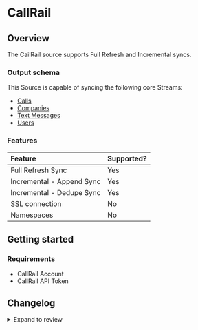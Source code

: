 # CallRail

## Overview

The CailRail source supports Full Refresh and Incremental syncs.

### Output schema

This Source is capable of syncing the following core Streams:

- [Calls](https://apidocs.callrail.com/#calls)
- [Companies](https://apidocs.callrail.com/#companies)
- [Text Messages](https://apidocs.callrail.com/#text-messages)
- [Users](https://apidocs.callrail.com/#users)

### Features

| Feature                   | Supported? |
| :------------------------ | :--------- |
| Full Refresh Sync         | Yes        |
| Incremental - Append Sync | Yes        |
| Incremental - Dedupe Sync | Yes        |
| SSL connection            | No         |
| Namespaces                | No         |

## Getting started

### Requirements

- CallRail Account
- CallRail API Token

## Changelog

<details>
  <summary>Expand to review</summary>

| Version | Date       | Pull Request                                             | Subject                 |
| :------ | :--------- | :------------------------------------------------------- | :---------------------- |
| 0.2.6 | 2025-03-29 | [56589](https://github.com/airbytehq/airbyte/pull/56589) | Update dependencies |
| 0.2.5 | 2025-03-22 | [56145](https://github.com/airbytehq/airbyte/pull/56145) | Update dependencies |
| 0.2.4 | 2025-03-08 | [55415](https://github.com/airbytehq/airbyte/pull/55415) | Update dependencies |
| 0.2.3 | 2025-03-01 | [54887](https://github.com/airbytehq/airbyte/pull/54887) | Update dependencies |
| 0.2.2 | 2025-02-22 | [54241](https://github.com/airbytehq/airbyte/pull/54241) | Update dependencies |
| 0.2.1 | 2025-02-15 | [47584](https://github.com/airbytehq/airbyte/pull/47584) | Update dependencies |
| 0.2.0 | 2024-08-23 | [44591](https://github.com/airbytehq/airbyte/pull/44591) | Refactor connector to manifest-only format |
| 0.1.14 | 2024-08-17 | [44240](https://github.com/airbytehq/airbyte/pull/44240) | Update dependencies |
| 0.1.13 | 2024-08-12 | [43796](https://github.com/airbytehq/airbyte/pull/43796) | Update dependencies |
| 0.1.12 | 2024-08-10 | [43705](https://github.com/airbytehq/airbyte/pull/43705) | Update dependencies |
| 0.1.11 | 2024-08-03 | [43173](https://github.com/airbytehq/airbyte/pull/43173) | Update dependencies |
| 0.1.10 | 2024-07-27 | [42619](https://github.com/airbytehq/airbyte/pull/42619) | Update dependencies |
| 0.1.9 | 2024-07-20 | [42229](https://github.com/airbytehq/airbyte/pull/42229) | Update dependencies |
| 0.1.8 | 2024-07-13 | [41788](https://github.com/airbytehq/airbyte/pull/41788) | Update dependencies |
| 0.1.7 | 2024-07-10 | [41551](https://github.com/airbytehq/airbyte/pull/41551) | Update dependencies |
| 0.1.6 | 2024-07-09 | [41129](https://github.com/airbytehq/airbyte/pull/41129) | Update dependencies |
| 0.1.5 | 2024-07-06 | [40833](https://github.com/airbytehq/airbyte/pull/40833) | Update dependencies |
| 0.1.4 | 2024-06-25 | [40335](https://github.com/airbytehq/airbyte/pull/40335) | Update dependencies |
| 0.1.3 | 2024-06-22 | [39949](https://github.com/airbytehq/airbyte/pull/39949) | Update dependencies |
| 0.1.2 | 2024-06-06 | [39281](https://github.com/airbytehq/airbyte/pull/39281) | [autopull] Upgrade base image to v1.2.2 |
| 0.1.1 | 2024-05-21 | [38531](https://github.com/airbytehq/airbyte/pull/38531) | [autopull] base image + poetry + up_to_date |
| 0.1.0 | 2022-10-31 | [18739](https://github.com/airbytehq/airbyte/pull/18739) | 🎉 New Source: CallRail |

</details>
